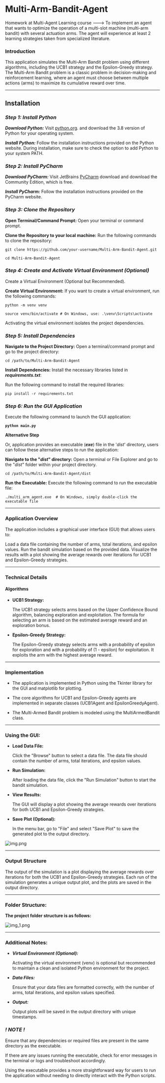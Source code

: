 # Multi-Arm-Bandit-Agent

Homework at Multi-Agent Learning course --->
To implement an agent that wants to optimize the operation of a multi-slot machine
(multi-arm bandit) with several actuation arms. The agent will experience at least 2
learning strategies taken from specialized literature.

### Introduction

This application simulates the Multi-Arm Bandit problem using different algorithms, including the UCB1 strategy and the
Epsilon-Greedy strategy. The Multi-Arm Bandit problem is a classic problem in decision-making and reinforcement
learning, where an agent must choose between multiple actions (arms) to maximize its cumulative reward over time.

------------------

## Installation

### **_Step 1: Install Python_**
_**Download Python:**_
Visit [python.org](https://www.python.org/downloads/). and download the 3.8 version of Python for your operating system.


**_Install Python:_**
Follow the installation instructions provided on the Python website. During installation, make sure to check the option
to add Python to your system PATH.

### **_Step 2: Install PyCharm_**
**_Download PyCharm:_**
Visit JetBrains [PyCharm](https://www.jetbrains.com/pycharm/download/) download and download the Community Edition, which is free.

**_Install PyCharm:_**
Follow the installation instructions provided on the PyCharm website.

### _**Step 3: Clone the Repository**_

**Open Terminal/Command Prompt:**
Open your terminal or command prompt.


**Clone the Repository to your local machine:**
Run the following commands to clone the repository:

`git clone https://github.com/your-username/Multi-Arm-Bandit-Agent.git`

`cd Multi-Arm-Bandit-Agent`

### **_Step 4: Create and Activate Virtual Environment (Optional)_**
Create a Virtual Environment (Optional but Recommended).

**Create Virtual Environment:**
If you want to create a virtual environment, run the following commands:

`python -m venv venv`

`source venv/bin/activate # On Windows, use: .\venv\Scripts\activate`

Activating the virtual environment isolates the project dependencies.

### _**Step 5: Install Dependencies**_

**Navigate to the Project Directory:**
Open a terminal/command prompt and go to the project directory:

`cd /path/to/Multi-Arm-Bandit-Agent`

**Install Dependencies:**
Install the necessary libraries listed in **_requirements.txt_**:

Run the following command to install the required libraries:

`pip install -r requirements.txt`

### **_Step 6: Run the GUI Application_**

Execute the following command to launch the GUI application:

**`python main.py`**


**Alternative Step**

Or, application provides an executable (**_exe_**) file in the '_dist_' directory, users can follow these alternative steps to run the application:

**Navigate to the "_dist_" directory:**
Open a terminal or File Explorer and go to the "_dist_" folder within your project directory.

`cd /path/to/Multi-Arm-Bandit-Agent/dist
`

**Run the Executable:**
Execute the following command to run the executable file:

`./multi_arm_agent.exe  # On Windows, simply double-click the executable file`

-------------------

### Application Overview

The application includes a graphical user interface (GUI) that allows users to:

Load a data file containing the number of arms, total iterations, and epsilon values.
Run the bandit simulation based on the provided data.
Visualize the results with a plot showing the average rewards over iterations for UCB1 and Epsilon-Greedy strategies.

--------------------

### Technical Details

#### Algorithms

- **UCB1 Strategy:**

  The UCB1 strategy selects arms based on the Upper Confidence Bound algorithm, balancing exploration and exploitation.
  The formula for selecting an arm is based on the estimated average reward and an exploration bonus.


- **Epsilon-Greedy Strategy:**

  The Epsilon-Greedy strategy selects arms with a probability of epsilon for exploration and with a probability of (1 -
  epsilon) for exploitation.
  It exploits the arm with the highest average reward.

--------------------

### Implementation

- The application is implemented in Python using the Tkinter library for the GUI and matplotlib for plotting.

- The core algorithms for UCB1 and Epsilon-Greedy agents are implemented in separate classes (UCB1Agent and
  EpsilonGreedyAgent).

- The Multi-Armed Bandit problem is modeled using the MultiArmedBandit class.

--------------------

### Using the GUI:

* **Load Data File:**

  Click the "Browse" button to select a data file. The data file should contain the number of arms, total iterations,
  and epsilon values.


* **Run Simulation:**

  After loading the data file, click the "Run Simulation" button to start the bandit simulation.


* **View Results:**

  The GUI will display a plot showing the average rewards over iterations for both UCB1 and Epsilon-Greedy strategies.


* **Save Plot (Optional):**

  In the menu bar, go to "File" and select "Save Plot" to save the generated plot to the output directory.

![img.png](img.png)


--------------------

### Output Structure

The output of the simulation is a plot displaying the average rewards over iterations for both the UCB1 and
Epsilon-Greedy strategies.
Each run of the simulation generates a unique output plot, and the plots are saved in the output directory.

--------------------

### Folder Structure:

**The project folder structure is as follows:**

![img_1.png](img_1.png)


--------------------

### Additional Notes:

- _**Virtual Environment (Optional):**_

  Activating the virtual environment (venv) is optional but recommended to maintain a clean and isolated Python
  environment for the project.


- **_Data Files:_**

  Ensure that your data files are formatted correctly, with the number of arms, total iterations, and epsilon values
  specified.



- **_Output:_**

  Output plots will be saved in the output directory with unique timestamps.

### **_!  NOTE !_**

Ensure that any dependencies or required files are present in the same directory as the executable.

If there are any issues running the executable, check for error messages in the terminal or logs and troubleshoot accordingly.

Using the executable provides a more straightforward way for users to run the application without needing to directly interact with the Python scripts.

